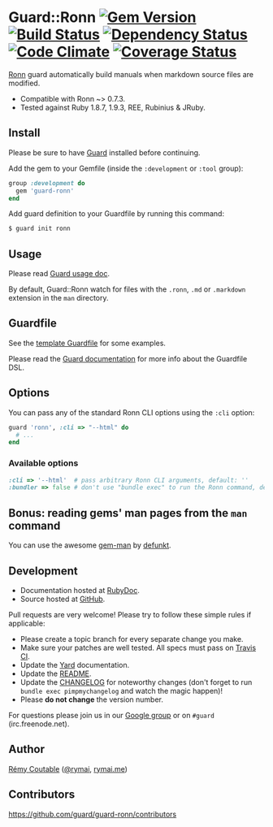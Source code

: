 # Guard::Ronn [![Gem Version](https://badge.fury.io/rb/guard-ronn.png)](http://badge.fury.io/rb/guard-ronn) [![Build Status](https://travis-ci.org/guard/guard-ronn.png?branch=master)](https://travis-ci.org/guard/guard-ronn) [![Dependency Status](https://gemnasium.com/guard/guard-ronn.png)](https://gemnasium.com/guard/guard-ronn) [![Code Climate](https://codeclimate.com/github/guard/guard-ronn.png)](https://codeclimate.com/github/guard/guard-ronn) [![Coverage Status](https://coveralls.io/repos/guard/guard-ronn/badge.png?branch=master)](https://coveralls.io/r/guard/guard-ronn)

[Ronn](https://github.com/rtomayko/ronn) guard automatically build manuals when markdown source files are modified.

* Compatible with Ronn ~> 0.7.3.
* Tested against Ruby 1.8.7, 1.9.3, REE, Rubinius & JRuby.

## Install

Please be sure to have [Guard](https://github.com/guard/guard) installed before continuing.

Add the gem to your Gemfile (inside the `:development` or `:tool` group):

``` ruby
group :development do
  gem 'guard-ronn'
end
```

Add guard definition to your Guardfile by running this command:

``` bash
$ guard init ronn
```

## Usage

Please read [Guard usage doc](https://github.com/guard/guard#readme).

By default, Guard::Ronn watch for files with the `.ronn`, `.md` or `.markdown` extension in the `man` directory.

## Guardfile

See the [template Guardfile](https://github.com/guard/guard-ronn/blob/master/lib/guard/ronn/templates/Guardfile) for some examples.

Please read the [Guard documentation](https://github.com/guard/guard#readme) for more info about the Guardfile DSL.

## Options

You can pass any of the standard Ronn CLI options using the `:cli` option:

``` ruby
guard 'ronn', :cli => "--html" do
  # ...
end
```

### Available options

``` ruby
:cli => '--html'  # pass arbitrary Ronn CLI arguments, default: ''
:bundler => false # don't use "bundle exec" to run the Ronn command, default: true
```

## Bonus: reading gems' man pages from the `man` command

You can use the awesome [gem-man](https://github.com/defunkt/gem-man) by [defunkt](https://github.com/defunkt).

## Development

* Documentation hosted at [RubyDoc](http://rubydoc.info/gems/guard-ronn/frames).
* Source hosted at [GitHub](https://github.com/guard/guard-ronn).

Pull requests are very welcome! Please try to follow these simple rules if applicable:

* Please create a topic branch for every separate change you make.
* Make sure your patches are well tested. All specs must pass on [Travis CI](https://travis-ci.org/guard/guard-ronn).
* Update the [Yard](http://yardoc.org/) documentation.
* Update the [README](https://github.com/guard/guard-ronn/blob/master/README.md).
* Update the [CHANGELOG](https://github.com/guard/guard-ronn/blob/master/CHANGELOG.md) for noteworthy changes (don't forget to run `bundle exec pimpmychangelog` and watch the magic happen)!
* Please **do not change** the version number.

For questions please join us in our [Google group](http://groups.google.com/group/guard-dev) or on
`#guard` (irc.freenode.net).

## Author

[Rémy Coutable](https://github.com/rymai) ([@rymai](http://twitter.com/rymai), [rymai.me](http://rymai.me))

## Contributors

https://github.com/guard/guard-ronn/contributors
